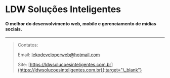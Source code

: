 # LDW Soluções Inteligentes

#### O melhor do desenvolvimento web, mobile e gerenciamento de mídias sociais.

---

> Contatos:
>
> Email: [lekodeveloperweb@hotmail.com](maito:lekodeveloperweb@hotmail.com)
>
> Site: [https://ldwsolucoesinteligentes.com.br](https://ldwsolucoesinteligentes.com.br){:target="\_blank"}
